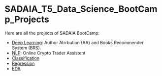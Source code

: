# SADAIA_T5_Data_Science_BootCamp_Projects
Here are all the projects of SADAIA BootCamp:





* [Deep Learning](https://github.com/AAljmiai/SADAIA_T5_Data_Science_BootCamp_Projects/tree/main/Deep%20Learning): Author Atrrbution (AA) and Books Recommender System (BRS).
* [NLP](https://github.com/AAljmiai/SADAIA_T5_Data_Science_BootCamp_Projects/tree/main/NLP): Online Crypto Trader Assistent
* [Classification](https://github.com/AAljmiai/SADAIA_T5_Data_Science_BootCamp_Projects/tree/main/Classification)
* [Regression](https://github.com/AAljmiai/SADAIA_T5_Data_Science_BootCamp_Projects/tree/main/Regression)
* [EDA](https://github.com/AAljmiai/SADAIA_T5_Data_Science_BootCamp_Projects/tree/main/EDA)
